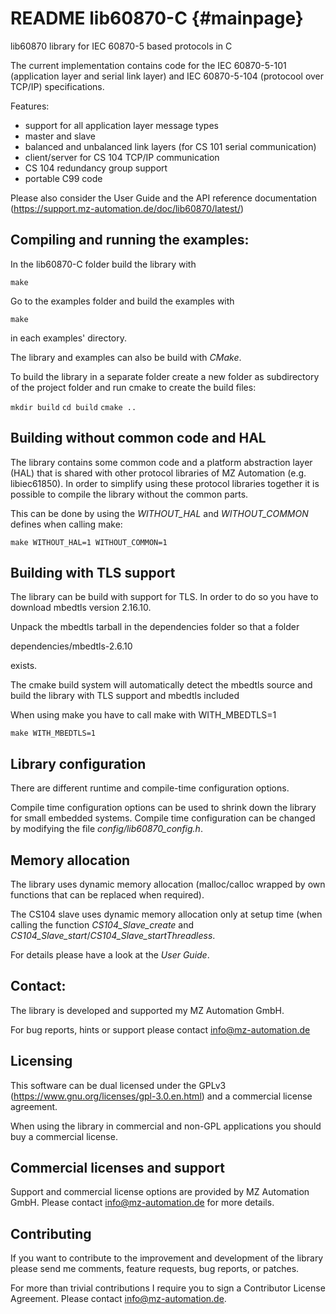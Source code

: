 # README lib60870-C                      {#mainpage}

lib60870 library for IEC 60870-5 based protocols in C

The current implementation contains code for the IEC 60870-5-101 (application layer and serial link layer) and IEC 60870-5-104 (protocool over TCP/IP) specifications.

Features:
- support for all application layer message types
- master and slave
- balanced and unbalanced link layers (for CS 101 serial communication)
- client/server for CS 104 TCP/IP communication
- CS 104 redundancy group support
- portable C99 code

Please also consider the User Guide and the API reference documentation (https://support.mz-automation.de/doc/lib60870/latest/)


## Compiling and running the examples:


In the lib60870-C folder build the library with

`make`

Go to the examples folder and build the examples with

`make`

in each examples' directory.

The library and examples can also be build with _CMake_.

To build the library in a separate folder create a new folder as subdirectory of
the project folder and run cmake to create the build files:

`mkdir build`
`cd build`
`cmake ..`

## Building without common code and HAL

The library contains some common code and a platform abstraction layer (HAL) that is shared with
other protocol libraries of MZ Automation (e.g. libiec61850). In order to simplify using these
protocol libraries together it is possible to compile the library without the common parts.

This can be done by using the *WITHOUT_HAL* and *WITHOUT_COMMON* defines when calling make:

`make WITHOUT_HAL=1 WITHOUT_COMMON=1`

## Building with TLS support

The library can be build with support for TLS. In order to do so you have to download mbedtls version 2.16.10.

Unpack the mbedtls tarball in the dependencies folder so that a folder

dependencies/mbedtls-2.6.10

exists.

The cmake build system will automatically detect the mbedtls source and build the library with TLS support and mbedtls included

When using make you have to call make with WITH_MBEDTLS=1

`make WITH_MBEDTLS=1`

## Library configuration

There are different runtime and compile-time configuration options.

Compile time configuration options can be used to shrink down the library for small embedded systems. Compile time configuration can be changed by modifying the file _config/lib60870_config.h_.

## Memory allocation

The library uses dynamic memory allocation (malloc/calloc wrapped by own functions that can be replaced when required).

The CS104 slave uses dynamic memory allocation only at setup time (when calling the function _CS104_Slave_create_ and
_CS104_Slave_start_/_CS104_Slave_startThreadless_.

For details please have a look at the _User Guide_.

## Contact:

The library is developed and supported my MZ Automation GmbH.

For bug reports, hints or support please contact info@mz-automation.de

## Licensing

This software can be dual licensed under the GPLv3 (https://www.gnu.org/licenses/gpl-3.0.en.html) and a commercial license agreement.

When using the library in commercial and non-GPL applications you should buy a commercial license.

## Commercial licenses and support

Support and commercial license options are provided by MZ Automation GmbH. Please contact info@mz-automation.de for more details.

## Contributing

If you want to contribute to the improvement and development of the library please send me comments, feature requests, bug reports, or patches.

For more than trivial contributions I require you to sign a Contributor License Agreement. Please contact info@mz-automation.de.
